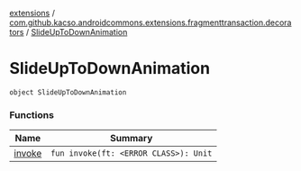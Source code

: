 [extensions](../../index.md) / [com.github.kacso.androidcommons.extensions.fragmenttransaction.decorators](../index.md) / [SlideUpToDownAnimation](.)

# SlideUpToDownAnimation

`object SlideUpToDownAnimation`

### Functions

| Name | Summary |
|---|---|
| [invoke](invoke.md) | `fun invoke(ft: <ERROR CLASS>): Unit` |

